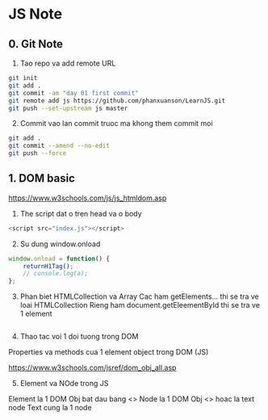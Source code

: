 # JS Note

## 0. Git Note

1. Tao repo va add remote URL

```bash
git init
git add .
git commit -am "day 01 first commit"
git remote add js https://github.com/phanxuanson/LearnJS.git
git push --set-upstream js master
```

2. Commit vao lan commit truoc ma khong them commit moi

```bash
git add .
git commit --amend --no-edit
git push --force
```

## 1. DOM basic

<https://www.w3schools.com/js/js_htmldom.asp>

1. The script dat o tren head va o body

```js
<script src="index.js"></script>
```

2. Su dung window.onload

```js
window.onload = function() {
	returnH1Tag();
	// console.log(a);
};
```

3. Phan biet HTMLCollection va Array
Cac ham getElements... thi se tra ve loai HTMLCollection
Rieng ham document.getEleementById thi se tra ve 1 element
```

```
4. Thao tac voi 1 doi tuong trong DOM

Properties va methods cua 1 element object trong DOM (JS)

<https://www.w3schools.com/jsref/dom_obj_all.asp>

5. Element va NOde trong JS

Element la 1 DOM Obj bat dau bang <>
Node la 1 DOM Obj <> hoac la text node
Text cung la 1 node
